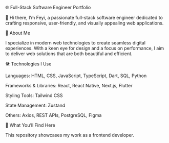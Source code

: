 🌐 Full-Stack Software Engineer Portfolio

👋 Hi there, I’m Feyi, a passionate full-stack software engineer dedicated to crafting responsive, user-friendly, and visually appealing web applications.


🚀 About Me

I specialize in modern web technologies to create seamless digital experiences. With a keen eye for design and a focus on performance, I aim to deliver web solutions that are both beautiful and efficient.


🛠️ Technologies I Use

Languages: HTML, CSS, JavaScript, TypeScript, Dart, SQL, Python

Frameworks & Libraries: React, React Native, Next.js, Flutter

Styling Tools: Tailwind CSS

State Management: Zustand

Others: Axios, REST APIs, PostgreSQL, Figma


📂 What You’ll Find Here

This repository showcases my work as a frontend developer.

<!---
feyi-akinola/feyi-akinola is a ✨ special ✨ repository because its `README.md` (this file) appears on your GitHub profile.
You can click the Preview link to take a look at your changes.
--->
